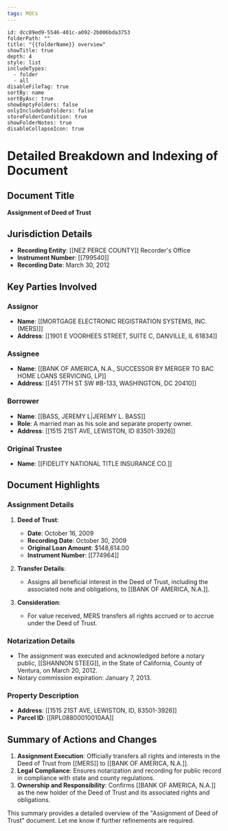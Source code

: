 ```yaml
---
tags: MOCs
---
```

```folder-overview
id: dcc89ed9-5546-401c-a092-2b006bda3753
folderPath: ""
title: "{{folderName}} overview"
showTitle: true
depth: 4
style: list
includeTypes:
  - folder
  - all
disableFileTag: true
sortBy: name
sortByAsc: true
showEmptyFolders: false
onlyIncludeSubfolders: false
storeFolderCondition: true
showFolderNotes: true
disableCollapseIcon: true
```

# Detailed Breakdown and Indexing of Document

## Document Title
**Assignment of Deed of Trust**

## Jurisdiction Details
- **Recording Entity**: [[NEZ PERCE COUNTY]] Recorder's Office
- **Instrument Number**: [[799540]]
- **Recording Date**: March 30, 2012

## Key Parties Involved
### Assignor
- **Name**: [[MORTGAGE ELECTRONIC REGISTRATION SYSTEMS, INC. (MERS)]]
- **Address**: [[1901 E VOORHEES STREET, SUITE C, DANVILLE, IL 61834]]

### Assignee
- **Name**: [[BANK OF AMERICA, N.A., SUCCESSOR BY MERGER TO BAC HOME LOANS SERVICING, LP]]
- **Address**: [[451 7TH ST SW #B-133, WASHINGTON, DC 20410]]

### Borrower
- **Name**: [[BASS, JEREMY L|JEREMY L. BASS]]
- **Role**: A married man as his sole and separate property owner.
- **Address**: [[1515 21ST AVE, LEWISTON, ID 83501-3926]]

### Original Trustee
- **Name**: [[FIDELITY NATIONAL TITLE INSURANCE CO.]]

## Document Highlights

### Assignment Details
1. **Deed of Trust**:
   - **Date**: October 16, 2009
   - **Recording Date**: October 30, 2009
   - **Original Loan Amount**: $148,614.00
   - **Instrument Number**: [[774964]]

2. **Transfer Details**:
   - Assigns all beneficial interest in the Deed of Trust, including the associated note and obligations, to [[BANK OF AMERICA, N.A.]].

3. **Consideration**:
   - For value received, MERS transfers all rights accrued or to accrue under the Deed of Trust.

### Notarization Details
- The assignment was executed and acknowledged before a notary public, [[SHANNON STEEG]], in the State of California, County of Ventura, on March 20, 2012.
- Notary commission expiration: January 7, 2013.

### Property Description
- **Address**: [[1515 21ST AVE, LEWISTON, ID, 83501-3926]]
- **Parcel ID**: [[RPL08800010010AA]]

## Summary of Actions and Changes
1. **Assignment Execution**: Officially transfers all rights and interests in the Deed of Trust from [[MERS]] to [[BANK OF AMERICA, N.A.]].
2. **Legal Compliance**: Ensures notarization and recording for public record in compliance with state and county regulations.
3. **Ownership and Responsibility**: Confirms [[BANK OF AMERICA, N.A.]] as the new holder of the Deed of Trust and its associated rights and obligations.

This summary provides a detailed overview of the "Assignment of Deed of Trust" document. Let me know if further refinements are required.

